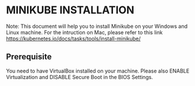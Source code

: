 # MINIKUBE INSTALLATION

Note: This document will help you to install Minikube on your Windows and Linux machine. For the intruction on Mac, please refer to this link https://kubernetes.io/docs/tasks/tools/install-minikube/

## Prerequisite
You need to have VirtualBox installed on your machine. Please also ENABLE Virtualization and DISABLE Secure Boot in the BIOS Settings.

## 

